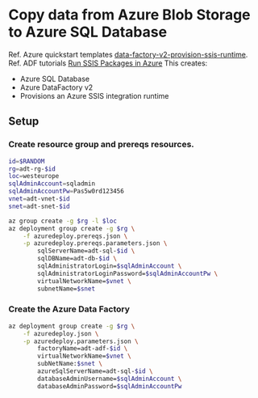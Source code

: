 # Copy data from Azure Blob Storage to Azure SQL Database

Ref. Azure quickstart templates [data-factory-v2-provision-ssis-runtime](https://github.com/Azure/azure-quickstart-templates/tree/master/quickstarts/microsoft.datafactory/data-factory-v2-provision-ssis-runtime).
Ref. ADF tutorials [Run SSIS Packages in Azure](https://docs.microsoft.com/en-us/azure/data-factory/tutorial-deploy-ssis-packages-azure#prerequisites)
This creates:

- Azure SQL Database
- Azure DataFactory v2
- Provisions an Azure SSIS integration runtime 

## Setup

### Create resource group and prereqs resources.

```sh
id=$RANDOM
rg=adt-rg-$id
loc=westeurope
sqlAdminAccount=sqladmin
sqlAdminAccountPw=Pas5w0rd123456
vnet=adt-vnet-$id
snet=adt-snet-$id

az group create -g $rg -l $loc
az deployment group create -g $rg \
    -f azuredeploy.prereqs.json \
    -p azuredeploy.prereqs.parameters.json \
        sqlServerName=adt-sql-$id \
        sqlDBName=adt-db-$id \
        sqlAdministratorLogin=$sqlAdminAccount \
        sqlAdministratorLoginPassword=$sqlAdminAccountPw \
        virtualNetworkName=$vnet \
        subnetName=$snet
```

### Create the Azure Data Factory

```sh
az deployment group create -g $rg \
    -f azuredeploy.json \
    -p azuredeploy.parameters.json \
        factoryName=adt-adf-$id \
        virtualNetworkName=$vnet \
        subNetName:$snet \
        azureSqlServerName=adt-sql-$id \
        databaseAdminUsername=$sqlAdminAccount \
        databaseAdminPassword=$sqlAdminAccountPw
```
